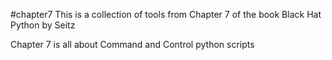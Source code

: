 #chapter7
This is a collection of tools from Chapter 7 of the book Black Hat Python by Seitz

Chapter 7 is all about Command and Control python scripts
